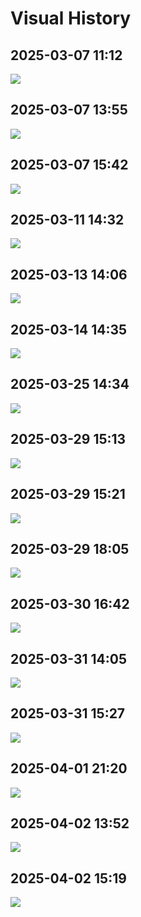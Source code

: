 # Visual History

## 2025-03-07 11:12

![](./images/visual-history/Screenshot%202025-03-07%20at%2011.10.55.png)

## 2025-03-07 13:55

![](./images/visual-history/Screenshot%202025-03-07%20at%2013.55.25.png)

## 2025-03-07 15:42

![](./images/visual-history/Screenshot%202025-03-07%20at%2015.42.18.png)

## 2025-03-11 14:32

![](./images/visual-history/Screenshot%202025-03-11%20at%2014.32.02.png)

## 2025-03-13 14:06

![](./images/visual-history/Screenshot%202025-03-13%20at%2014.01.25.png)

## 2025-03-14 14:35

![](./images/visual-history/Screenshot%202025-03-14%20at%2014.34.58.png)

## 2025-03-25 14:34

![](./images/visual-history/Screenshot%202025-03-25%20at%2014.34.01%201.png)

## 2025-03-29 15:13

![](./images/visual-history/Screenshot%202025-03-29%20at%2015.09.59%202.png)

## 2025-03-29 15:21

![](./images/visual-history/Screenshot%202025-03-29%20at%2015.21.26%201.png)

## 2025-03-29 18:05

![](./images/visual-history/Screenshot%202025-03-29%20at%2018.04.32.png)

## 2025-03-30 16:42

![](./images/visual-history/Screenshot%202025-03-30%20at%2016.40.52.png)

## 2025-03-31 14:05

![](./images/visual-history/Screenshot%202025-03-31%20at%2014.04.39.png)

## 2025-03-31 15:27

![](./images/visual-history/Screenshot%202025-03-31%20at%2015.26.25%201.png)

## 2025-04-01 21:20

![](./images/visual-history/Screenshot%202025-04-01%20at%2021.14.11.png)

## 2025-04-02 13:52

![](./images/visual-history/Screenshot%202025-04-02%20at%2013.36.52.png)

## 2025-04-02 15:19

![](./images/visual-history/Screenshot%202025-04-02%20at%2015.15.17.png)